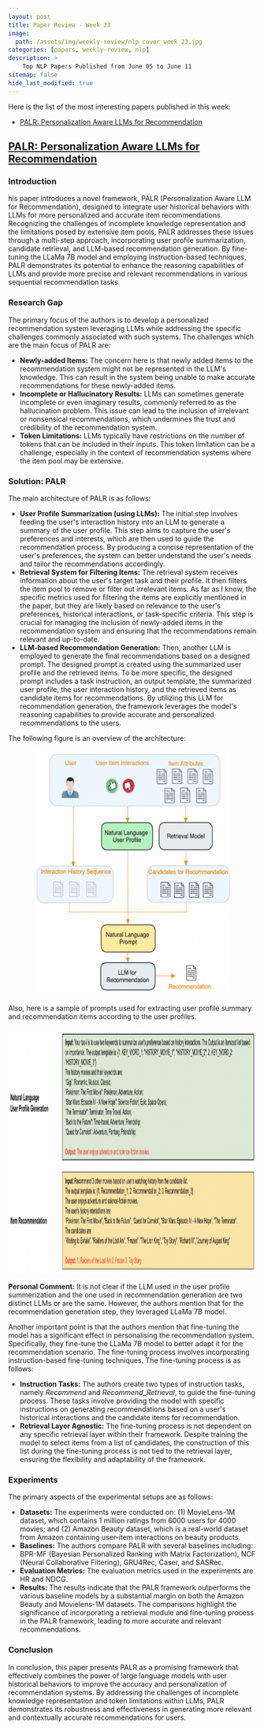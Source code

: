 ```yaml
---
layout: post
title: Paper Review - Week 23
image: 
  path: /assets/img/weekly-review/nlp_cover_week_23.jpg
categories: [papers, weekly-review, nlp]
description: >
    Top NLP Papers Published from June 05 to June 11
sitemap: false
hide_last_modified: true
---
```


Here is the list of the most interesting papers published in this week:
* [PALR: Personalization Aware LLMs for Recommendation][palrSum]


## [PALR: Personalization Aware LLMs for Recommendation][palrPaper]


### Introduction

his paper introduces a novel framework, PALR (Personalization Aware LLM for Recommendation), designed to integrate user historical behaviors with LLMs for more personalized and accurate item recommendations. Recognizing the challenges of incomplete knowledge representation and the limitations posed by extensive item pools, PALR addresses these issues through a multi-step approach, incorporating user profile summarization, candidate retrieval, and LLM-based recommendation generation. By fine-tuning the LLaMa 7B model and employing instruction-based techniques, PALR demonstrates its potential to enhance the reasoning capabilities of LLMs and provide more precise and relevant recommendations in various sequential recommendation tasks.


### Research Gap

The primary focus of the authors is to develop a personalized recommendation system leveraging LLMs while addressing the specific challenges commonly associated with such systems. The challenges which are the main focus of PALR are: 

* **Newly-added Items:** The concern here is that newly added items to the recommendation system might not be represented in the LLM's knowledge. This can result in the system being unable to make accurate recommendations for these newly-added items.
* **Incomplete or Hallucinatory Results:** LLMs can sometimes generate incomplete or even imaginary results, commonly referred to as the hallucination problem. This issue can lead to the inclusion of irrelevant or nonsensical recommendations, which undermines the trust and credibility of the recommendation system.
* **Token Limitations:** LLMs typically have restrictions on the number of tokens that can be included in their inputs. This token limitation can be a challenge, especially in the context of recommendation systems where the item pool may be extensive.

### Solution: PALR

The main architecture of PALR is as follows: 
* **User Profile Summarization (using LLMs):** The initial step involves feeding the user's interaction history into an LLM to generate a summary of the user profile. This step aims to capture the user's preferences and interests, which are then used to guide the recommendation process. By producing a concise representation of the user's preferences, the system can better understand the user's needs and tailor the recommendations accordingly.
* **Retrieval System for Filtering Items:** The retrieval system receives information about the user's target task and their profile. It then filters the item pool to remove or filter out irrelevant items. As far as I know, the specific metrics used for filtering the items are explicitly mentioned in the paper, but they are likely based on relevance to the user's preferences, historical interactions, or task-specific criteria. This step is crucial for managing the inclusion of newly-added items in the recommendation system and ensuring that the recommendations remain relevant and up-to-date.
* **LLM-based Recommendation Generation:** Then, another LLM is employed to generate the final recommendations based on a designed prompt. The designed prompt is created using  the summarized user profile and the retrieved items. To be more specific, the designed prompt includes a task instruction, an output template, the summarized user profile, the user interaction history, and the retrieved items as candidate items for recommendations. By utilizing this LLM for recommendation generation, the framework leverages the model's reasoning capabilities to provide accurate and personalized recommendations to the users.

The following figure is an overview of the architecture:

<p style="text-align:center;"><img src="/assets/img/weekly-review/palr_architecture.png" alt="The Architecture" width="400" height="500"></p>

Also, here is a sample of prompts used for extracting user profile summary and recommendation items according to the user profiles.

<p style="text-align:center;"><img src="/assets/img/weekly-review/palr_prompt.png" alt="The Architecture" width="850" height="500"></p>


**Personal Comment:** It is not clear if the LLM used in the user profile summerization and the one used in recommendation generation are two distinct LLMs or are the same. However, the authors mention that for the recommendation generation step, they leveraged LLaMa 7B model.


Another important point is that the authors mention that fine-tuning the model has a significant effect in personalising the recommendation system. Specifically, they fine-tune the LLaMa 7B model to better adapt it for the recommendation scenario. The fine-tuning process involves incorporating instruction-based fine-tuning techniques. The fine-tuning process is as follows:

* **Instruction Tasks:** The authors create two types of instruction tasks, namely _Recommend_ and _Recommend_Retrieval_, to guide the fine-tuning process. These tasks involve providing the model with specific instructions on generating recommendations based on a user's historical interactions and the candidate items for recommendation.
* **Retrieval Layer Agnostic:** The fine-tuning process is not dependent on any specific retrieval layer within their framework. Despite training the model to select items from a list of candidates, the construction of this list during the fine-tuning process is not tied to the retrieval layer, ensuring the flexibility and adaptability of the framework.

### Experiments

The primary aspects of the experimental setups are as follows:

* **Datasets:** The experiments were conducted on: (1) MovieLens-1M dataset, which contains 1 million ratings from 6000 users for 4000 movies; and (2) Amazon Beauty dataset, which is a real-world dataset from Amazon containing user-item interactions on beauty products.
* **Baselines:** The authors compare PALR with several baselines including: BPR-MF (Bayesian Personalized Ranking with Matrix Factorization), NCF (Neural Collaborative Filtering), GRU4Rec, Caser, and SASRec.
* **Evaluation Metrics:** The evaluation metrics used in the experiments are HR and NDCG.
* **Results:** The results indicate that the PALR framework outperforms the various baseline models by a substantial margin on both the Amazon Beauty and Movielens-1M datasets. The comparisons highlight the significance of incorporating a retrieval module and fine-tuning process in the PALR framework, leading to more accurate and relevant recommendations.

### Conclusion

In conclusion, this paper presents PALR as a promising framework that effectively combines the power of large language models with user historical behaviors to improve the accuracy and personalization of recommendation systems. By addressing the challenges of incomplete knowledge representation and token limitations within LLMs, PALR demonstrates its robustness and effectiveness in generating more relevant and contextually accurate recommendations for users.



[palrPaper]: https://arxiv.org/pdf/2302.04237.pdf
[palrSum]: /papers/weekly-review/nlp/2023-06-11-week-23/#palr-personalization-aware-llms-for-recommendation
